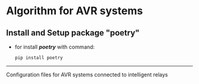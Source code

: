 # Algorithm for AVR systems


## Install and Setup package "poetry"

* for install  ***poetry***  with command:
    ```html
    pip install poetry
    ```
<hr>

Configuration files for AVR systems connected to intelligent relays
